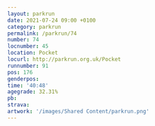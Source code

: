 ```yaml
---
layout: parkrun
date: 2021-07-24 09:00 +0100
category: parkrun
permalink: /parkrun/74
number: 74
locnumber: 45
location: Pocket
locurl: http://parkrun.org.uk/Pocket
runnumber: 91
pos: 176
genderpos: 
time: '40:48'
agegrade: 32.31%
pb: 
strava: 
artwork: '/images/Shared Content/parkrun.png'
---
```

